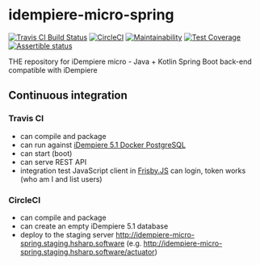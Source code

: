 # idempiere-micro-spring

[![Travis CI Build Status](https://travis-ci.org/iDempiere-micro/idempiere-micro-spring.svg?branch=master)](https://travis-ci.org/iDempiere-micro/idempiere-micro-spring) [![CircleCI](https://circleci.com/gh/iDempiere-micro/idempiere-micro-spring/tree/master.svg?style=svg)](https://circleci.com/gh/iDempiere-micro/idempiere-micro-spring/tree/master)
[![Maintainability](https://api.codeclimate.com/v1/badges/279819f3dc54d47b941c/maintainability)](https://codeclimate.com/github/iDempiere-micro/idempiere-micro-spring/maintainability)
[![Test Coverage](https://api.codeclimate.com/v1/badges/279819f3dc54d47b941c/test_coverage)](https://codeclimate.com/github/iDempiere-micro/idempiere-micro-spring/test_coverage)
[![Assertible status](https://assertible.com/apis/fc7382d5-cf34-4129-90c8-fc722bd21a20/status)](https://assertible.com/dashboard#/services/fc7382d5-cf34-4129-90c8-fc722bd21a20/results)

 THE repository for iDempiere micro - Java + Kotlin Spring Boot back-end compatible with iDempiere 

## Continuous integration

### Travis CI

- can compile and package
- can run against [iDempiere 5.1 Docker PostgreSQL](https://github.com/longnan/ksys-idempiere-docker-pgsql-3.1)
- can start (boot)
- can serve REST API
- integration test JavaScript client in [Frisby.JS](https://www.frisbyjs.com/) can login, token works (who am I and list users)

### CircleCI

- can compile and package
- can create an empty iDempiere 5.1 database
- deploy to the staging server http://idempiere-micro-spring.staging.hsharp.software (e.g. http://idempiere-micro-spring.staging.hsharp.software/actuator)
